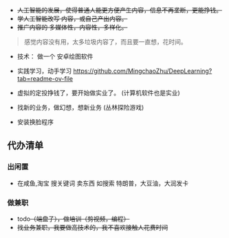 
- ~~人工智能的发展，使得普通人能更方便产生内容，信息不再垄断，更能挣钱。~~
- ~~学人工智能改写 内容，或自己产出内容。~~
- ~~推广内容的 多媒体性，内容性，多样化。~~
> 感觉内容没有用，太多垃圾内容了，而且要一直想，花时间。

- 技术： 做一个 安卓绘图软件
- 实践学习，动手学习 https://github.com/MingchaoZhu/DeepLearning?tab=readme-ov-file

- 虚拟的定投挣钱了，要开始做实业了。 (计算机软件也是实业)
- 找新的业务，做幻想，想新业务 (丛林探险游戏)
- 安装换脸程序

## 代办清单

### 出闲置

- 在咸鱼,淘宝 搜关键词 卖东西  如搜索 特朗普，大豆油，大润发卡

### 做兼职

- todo~~（端盘子），做培训（剪视频，编程）~~
- ~~找业务兼职，我要做高技术的，我不喜欢接触人花费时间~~
